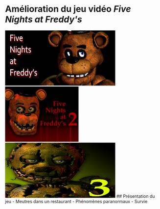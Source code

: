 # Amélioration du jeu vidéo ***Five Nights at Freddy's***
<img src="FNAF.jpg" width="360" height="180">
<img src="FNAF2.png" width="240" height="180">
<img src="FNAF3.png" width="360" height="180">
## Présentation du jeu
- Meutres dans un restaurant
- Phénomènes paranormaux 
- Survie
